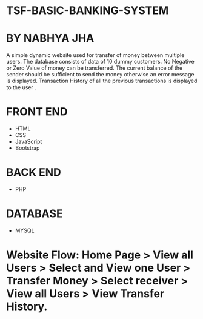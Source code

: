 # TSF-BASIC-BANKING-SYSTEM
# BY NABHYA JHA
A simple dynamic website used for transfer of money between multiple users.
The database consists of data of 10 dummy customers.
No Negative or Zero Value of money can be transferred.
The current balance of the sender should be sufficient to send the money otherwise an error message is displayed.
Transaction History of all the previous transactions is displayed to the user . 

# FRONT END
* HTML
* CSS
* JavaScript
* Bootstrap

# BACK END
* PHP

# DATABASE
* MYSQL

# Website Flow: Home Page > View all Users > Select and View one User > Transfer Money > Select receiver > View all Users > View Transfer History.
